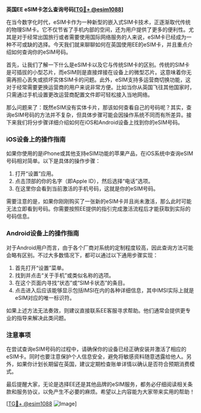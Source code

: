 **英国EE eSIM卡怎么查询号码[[TG💪+ @esim1088](https://t.me/s/esim1088)]**

在当今数字化时代，eSIM卡作为一种新型的嵌入式SIM卡技术，正逐渐取代传统的物理SIM卡。它不仅节省了手机内部的空间，还为用户提供了更多的便利性。尤其是对于经常出国旅行或者需要使用国际网络服务的人来说，eSIM卡已经成为一种不可或缺的选择。今天我们就来聊聊如何在英国使用EE的eSIM卡，并且重点介绍如何查询你的eSIM号码。

首先，让我们了解一下什么是eSIM卡以及它与传统SIM卡的区别。传统的SIM卡是可插拔的小型芯片，而eSIM则是直接焊接在设备上的微型芯片。这意味着你无需再担心丢失或损坏实体SIM卡的问题。此外，eSIM支持多运营商切换功能，这对于经常需要更换运营商的用户来说非常方便。比如当你从英国飞往其他国家时，只需通过手机设置更改运营商配置文件即可轻松接入当地网络。

那么问题来了：既然eSIM没有实体卡片，那该如何查看自己的号码呢？其实，查询eSIM号码的方法并不复杂，但具体步骤可能会因操作系统不同而有所差异。接下来我们将分步骤详细介绍如何在iOS和Android设备上找到你的eSIM号码。

### iOS设备上的操作指南

如果你使用的是iPhone或其他支持eSIM功能的苹果产品，在iOS系统中查询eSIM号码相对简单。以下是具体的操作步骤：

1. 打开“设置”应用。
2. 点击顶部的你的名字（即Apple ID），然后选择“电话”选项。
3. 在这里你会看到当前激活的手机号码，这就是你的eSIM号码。

需要注意的是，如果你刚刚购买了一张新的eSIM卡并且尚未激活，那么此时可能无法立即看到号码。你需要按照EE提供的指引完成激活流程后才能获取到实际的号码信息。

### Android设备上的操作指南

对于Android用户而言，由于各个厂商对系统的定制程度较高，因此查询方法可能会略有区别。不过大多数情况下，都可以通过以下通用步骤实现：

1. 首先打开“设置”菜单。
2. 找到并点击“关于手机”或类似名称的选项。
3. 在这个页面内寻找“状态”或“SIM卡状态”的条目。
4. 点击进入后应该能够显示包括IMSI在内的各种详细信息，其中IMSI实际上就是eSIM对应的唯一标识符。

如果上述方法无法奏效，则建议直接联系EE客服寻求帮助。他们通常会提供更专业的指导来解决此类问题。

### 注意事项

在尝试查询eSIM号码的过程中，请确保你的设备已经正确安装并激活了相应的eSIM卡。同时也要注意保护个人信息安全，避免将敏感资料随意透露给他人。另外，如果你计划长期留在英国，建议定期检查账单详情以确认是否符合预期消费模式。

最后提醒大家，无论是选择EE还是其他品牌的eSIM服务，都务必仔细阅读相关条款和服务协议，以免产生不必要的麻烦。希望以上内容能为大家带来实用的帮助！

[[TG💪+ @esim1088](https://t.me/s/esim1088) ![Image](https://i.postimg.cc/4NQfJmqS/Snipaste-2025-05-13-00-14-12.png)]
